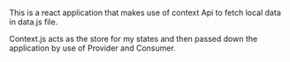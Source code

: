 This is a react application that makes use of context Api to fetch local data in data.js file.

Context.js acts as the store for my states and then passed down the application by use of Provider and Consumer.

